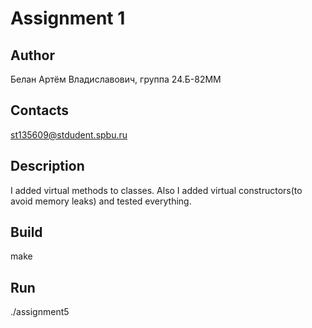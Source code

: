 # Assignment 1
## Author
Белан Артём Владиславович, группа 24.Б-82ММ
## Contacts
st135609@stdudent.spbu.ru
## Description
I added virtual methods to classes. Also I added virtual constructors(to avoid memory leaks) and tested everything.
## Build
make
## Run
./assignment5

